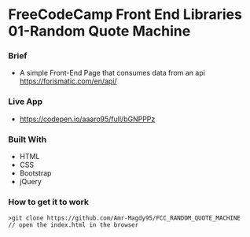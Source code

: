 # FreeCodeCamp Front End Libraries 01-Random Quote Machine
### Brief
* A simple Front-End Page that consumes data from an api https://forismatic.com/en/api/
### Live App
* https://codepen.io/aaaro95/full/bGNPPPz
### Built With
* HTML
* CSS
* Bootstrap
* jQuery
### How to get it to work
```
>git clone https://github.com/Amr-Magdy95/FCC_RANDOM_QUOTE_MACHINE
// open the index.html in the browser
```
